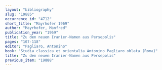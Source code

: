 ```yaml
---
layout: "bibliography"
slug: "19885"
occurrence_id: "4712"
short_title: "Mayrhofer 1969"
author: "Mayrhofer, Manfred"
publication_year: "1969"
title: "Zu den neuen Iranier-Namen aus Persepolis"
pages: "107-118"
editor: "Pagliaro, Antonino"
book: "Studia classica et orientalia Antonino Pagliaro oblata (Roma)"
title: "Zu den neuen Iranier-Namen aus Persepolis"
previous_item: "19888"
---
```

